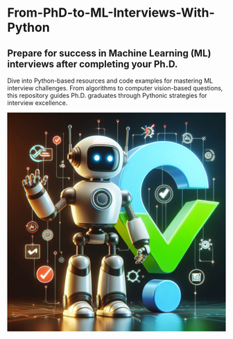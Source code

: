 # From-PhD-to-ML-Interviews-With-Python
## Prepare for success in Machine Learning (ML) interviews after completing your Ph.D. 

Dive into Python-based resources and code examples for mastering ML interview challenges. 
From algorithms to computer vision-based questions, this repository guides Ph.D. graduates through Pythonic strategies for interview excellence.

<p align="left">
<img width="800" src="_other/img_cover.jpeg">
</p>